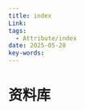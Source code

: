 ```yaml
---
title: index
Link: 
tags:
  - Attribute/index
date: 2025-05-28
key-words:
---
```

# 资料库

<IndexList :tag-list="['视频','音乐','书籍']" /> 